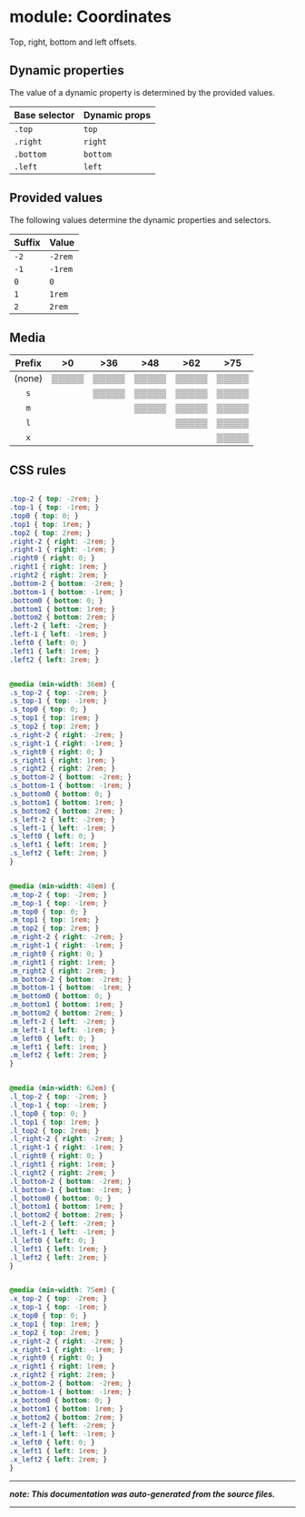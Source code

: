 # module: Coordinates

Top, right, bottom and left offsets.








## Dynamic properties
The value of a dynamic property is determined by the provided values.

| Base selector | Dynamic props |
| ------------- | ------------- |
| `.top` |`top`|
| `.right` |`right`|
| `.bottom` |`bottom`|
| `.left` |`left`|





## Provided values
The following values determine the dynamic properties and selectors.

Suffix  | Value
--------- | ---------
`-2` | `-2rem`
`-1` | `-1rem`
`0` | `0`
`1` | `1rem`
`2` | `2rem`




## Media





| Prefix  |  >0 |  >36 |  >48 |  >62 |  >75 | 
| :------:  |  :---------: |  :---------: |  :---------: |  :---------: |  :---------: | 
|  (none)  |▒▒▒▒▒|▒▒▒▒▒|▒▒▒▒▒|▒▒▒▒▒|▒▒▒▒▒|
|  `s`  ||▒▒▒▒▒|▒▒▒▒▒|▒▒▒▒▒|▒▒▒▒▒|
|  `m`  |||▒▒▒▒▒|▒▒▒▒▒|▒▒▒▒▒|
|  `l`  ||||▒▒▒▒▒|▒▒▒▒▒|
|  `x`  |||||▒▒▒▒▒|






## CSS rules
```css

.top-2 { top: -2rem; }
.top-1 { top: -1rem; }
.top0 { top: 0; }
.top1 { top: 1rem; }
.top2 { top: 2rem; }
.right-2 { right: -2rem; }
.right-1 { right: -1rem; }
.right0 { right: 0; }
.right1 { right: 1rem; }
.right2 { right: 2rem; }
.bottom-2 { bottom: -2rem; }
.bottom-1 { bottom: -1rem; }
.bottom0 { bottom: 0; }
.bottom1 { bottom: 1rem; }
.bottom2 { bottom: 2rem; }
.left-2 { left: -2rem; }
.left-1 { left: -1rem; }
.left0 { left: 0; }
.left1 { left: 1rem; }
.left2 { left: 2rem; }


@media (min-width: 36em) {
.s_top-2 { top: -2rem; }
.s_top-1 { top: -1rem; }
.s_top0 { top: 0; }
.s_top1 { top: 1rem; }
.s_top2 { top: 2rem; }
.s_right-2 { right: -2rem; }
.s_right-1 { right: -1rem; }
.s_right0 { right: 0; }
.s_right1 { right: 1rem; }
.s_right2 { right: 2rem; }
.s_bottom-2 { bottom: -2rem; }
.s_bottom-1 { bottom: -1rem; }
.s_bottom0 { bottom: 0; }
.s_bottom1 { bottom: 1rem; }
.s_bottom2 { bottom: 2rem; }
.s_left-2 { left: -2rem; }
.s_left-1 { left: -1rem; }
.s_left0 { left: 0; }
.s_left1 { left: 1rem; }
.s_left2 { left: 2rem; }
}


@media (min-width: 48em) {
.m_top-2 { top: -2rem; }
.m_top-1 { top: -1rem; }
.m_top0 { top: 0; }
.m_top1 { top: 1rem; }
.m_top2 { top: 2rem; }
.m_right-2 { right: -2rem; }
.m_right-1 { right: -1rem; }
.m_right0 { right: 0; }
.m_right1 { right: 1rem; }
.m_right2 { right: 2rem; }
.m_bottom-2 { bottom: -2rem; }
.m_bottom-1 { bottom: -1rem; }
.m_bottom0 { bottom: 0; }
.m_bottom1 { bottom: 1rem; }
.m_bottom2 { bottom: 2rem; }
.m_left-2 { left: -2rem; }
.m_left-1 { left: -1rem; }
.m_left0 { left: 0; }
.m_left1 { left: 1rem; }
.m_left2 { left: 2rem; }
}


@media (min-width: 62em) {
.l_top-2 { top: -2rem; }
.l_top-1 { top: -1rem; }
.l_top0 { top: 0; }
.l_top1 { top: 1rem; }
.l_top2 { top: 2rem; }
.l_right-2 { right: -2rem; }
.l_right-1 { right: -1rem; }
.l_right0 { right: 0; }
.l_right1 { right: 1rem; }
.l_right2 { right: 2rem; }
.l_bottom-2 { bottom: -2rem; }
.l_bottom-1 { bottom: -1rem; }
.l_bottom0 { bottom: 0; }
.l_bottom1 { bottom: 1rem; }
.l_bottom2 { bottom: 2rem; }
.l_left-2 { left: -2rem; }
.l_left-1 { left: -1rem; }
.l_left0 { left: 0; }
.l_left1 { left: 1rem; }
.l_left2 { left: 2rem; }
}


@media (min-width: 75em) {
.x_top-2 { top: -2rem; }
.x_top-1 { top: -1rem; }
.x_top0 { top: 0; }
.x_top1 { top: 1rem; }
.x_top2 { top: 2rem; }
.x_right-2 { right: -2rem; }
.x_right-1 { right: -1rem; }
.x_right0 { right: 0; }
.x_right1 { right: 1rem; }
.x_right2 { right: 2rem; }
.x_bottom-2 { bottom: -2rem; }
.x_bottom-1 { bottom: -1rem; }
.x_bottom0 { bottom: 0; }
.x_bottom1 { bottom: 1rem; }
.x_bottom2 { bottom: 2rem; }
.x_left-2 { left: -2rem; }
.x_left-1 { left: -1rem; }
.x_left0 { left: 0; }
.x_left1 { left: 1rem; }
.x_left2 { left: 2rem; }
}

```

- - - - -
_**note: This documentation was auto-generated from the source files.**_
- - - - -